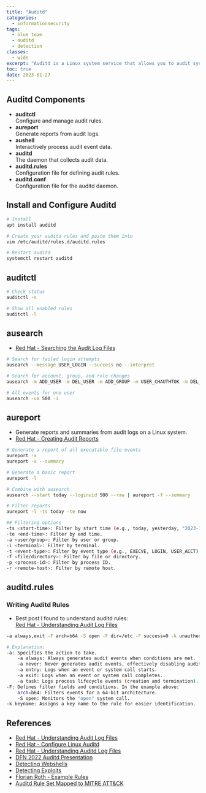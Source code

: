 ```yaml
---
title: "Auditd"
categories: 
  - informationsecurity
tags:
  - blue team
  - auditd
  - detection
classes: 
  - wide
excerpt: "Auditd is a Linux system service that allows you to audit system events in a detailed and configurable way."
toc: true
date: 2023-01-27
---
```


## Auditd Components

* **auditctl**  
  Configure and manage audit rules.
* **aureport**  
  Generate reports from audit logs.
* **aushell**  
  Interactively process audit event data.
* **auditd**  
  The daemon that collects audit data.
* **auditd.rules**  
  Configuration file for defining audit rules.
* **auditd.conf**  
  Configuration file for the auditd daemon.

## Install and Configure Auditd

```bash
# Install
apt install auditd

# Create your auditd rules and paste them into
vim /etc/auditd/rules.d/auditd.rules

# Restart auditd
systemctl restart auditd
```

## auditctl

```bash
# Check status
auditctl -s

# Show all enabled rules
auditctl -l
```

## ausearch

* [Red Hat - Searching the Audit Log Files][def3]

```bash
# Search for failed login attempts
ausearch --message USER_LOGIN --success no --interpret

# Search for account, group, and role changes
ausearch -m ADD_USER -m DEL_USER -m ADD_GROUP -m USER_CHAUTHTOK -m DEL_GROUP -m CHGRP_ID -m ROLE_ASSIGN -m ROLE_REMOVE -i

# All events for one user
ausearch -ua 500 -i
```

## aureport

* Generate reports and summaries from audit logs on a Linux system.  
* [Red Hat - Creating Audit Reports][def2]

```bash
# Generate a report of all executable file events
aureport -x
aureport -x --summary

# Generate a basic report
aureport -l

# Combine with ausearch
ausearch --start today --loginuid 500 --raw | aureport -f --summary

# Filter reports
aureport -l -ts today -te now

## Filtering options
-ts <start-time>: Filter by start time (e.g., today, yesterday, "2023-10-14 00:00:00").
-te <end-time>: Filter by end time.
-a <user/group>: Filter by user or group.
-i <terminal>: Filter by terminal.
-t <event-type>: Filter by event type (e.g., EXECVE, LOGIN, USER_ACCT).
-f <file/directory>: Filter by file or directory.
-p <process-id>: Filter by process ID.
-r <remote-host>: Filter by remote host.
```

## auditd.rules

### Writing Auditd Rules

* Best post I found to understand auditd rules:  
  [Red Hat - Understanding Audit Log Files][def1]

```bash
-a always,exit -F arch=b64 -S open -F dir=/etc -F success=0 -k unauthedfileaccess

# Explanation:
-a: Specifies the action to take.
    -a always: Always generates audit events when conditions are met.
    -a never: Never generates audit events, effectively disabling auditing.
    -a entry: Logs when an event or system call starts.
    -a exit: Logs when an event or system call completes.
    -a task: Logs process lifecycle events (creation and termination).
-F: Defines filter fields and conditions. In the example above:
    arch=b64: Filters events for a 64-bit architecture.
    -S open: Monitors the "open" system call.
-k keyname: Assigns a key name to the rule for easier identification.
```

## References

* [Red Hat - Understanding Audit Log Files][def1]
* [Red Hat - Configure Linux Auditd](https://www.redhat.com/sysadmin/configure-linux-auditing-auditd)
* [Red Hat - Understanding Auditd Log Files](https://access.redhat.com/documentation/en-us/red_hat_enterprise_linux/8/html/security_hardening/auditing-the-system_security-hardening#understanding-audit-log-files_auditing-the-system)
* [DFN 2022 Auditd Presentation](https://www.dfn-cert.de/dokumente/workshop/2022/LinuxAuditSystems.pdf)
* [Detecting Webshells](https://pberba.github.io/security/2021/11/22/linux-threat-hunting-for-persistence-sysmon-auditd-webshell/)
* [Detecting Exploits](https://www.youtube.com/watch?v=lc1i9h1GyMA)
* [Florian Roth - Example Rules](https://github.com/Neo23x0/auditd)
* [Auditd Rule Set Mapped to MITRE ATT&CK](https://github.com/bfuzzy/auditd-attack)

[def1]: https://access.redhat.com/documentation/en-us/red_hat_enterprise_linux/6/html/security_guide/sec-understanding_audit_log_files
[def2]: https://access.redhat.com/documentation/en-us/red_hat_enterprise_linux/6/html/security_guide/sec-creating_audit_reports
[def3]: https://access.redhat.com/documentation/en-us/red_hat_enterprise_linux/6/html/security_guide/sec-searching_the_audit_log_files
